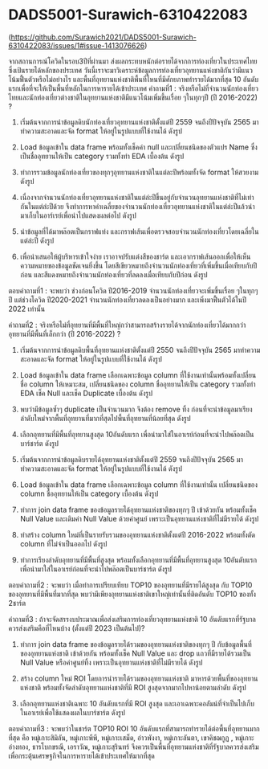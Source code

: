 # DADS5001-Surawich-6310422083
(https://github.com/Surawich2021/DADS5001-Surawich-6310422083/issues/1#issue-1413076626)






จากสถานการณ์โควิดในรอบ3ปีที่ผ่านมา ส่งผลกระทบหนักต่อรายได้จากการท่องเที่ยวในประเทศไทยซึ่งเป้นรายได้หลักของประเทศ วันนี้เราจะมาวิเคราะห์ข้อมูลการท่องเที่ยวอุทยานแห่งชาติกันว่ามีแนวโน้มฟื้นตัวหรือไม่อย่างไร และพื้นที่อุทยานแห่งชาติพื้นที่ไหนที่มีศักยภาพทำรายได้มากที่สุด 10 อันดับแรกเพื่อที่จะให้เป็นพื้นที่หลักในการหารายได้เข้าประเทศ
คำถามที่1 : จริงหรือไม่ที่จำนวนนักท่องเที่ยวไทยและนักท่องเที่ยวต่างชาติในอุทยานแห่งชาติมีแนวโน้มเพิ่มขึ้นเรื่อย ๆในทุกๆปี (ปี 2016-2022) ?
1)	เริ่มต้นจากการนำข้อมูลดิบนักท่องเที่ยวอุทยานแห่งชาติตั้งแต่ปี 2559 จนถึงปีปัจจุบัน 2565 มาทำความสะอาดและจัด format ให้อยู่ในรูปแบบที่ใช้งานได้ ดังรูป 
 
 

2)	Load ข้อมูลเข้าใน data frame พร้อมทั้งเช็คค่า null และเปลี่ยนชนิดของตัวแปร Name ซึ่งเป็นชื่ออุทยานให้เป็น category รวมทั้งทำ EDA เบื้องต้น ดังรูป
 
 
 

3)	ทำการรวมข้อมูลนักท่องเที่ยวของทุกๆอุทยานแห่งชาติในแต่ละปีพร้อมทั้งจัด format ให้สวยงาม ดังรูป

 

4)	เนื่องจากจำนวนนักท่องเที่ยวอุทยานแห่งชาติในแต่ล่ะปีขึ้นอยู่กับจำนวนอุทยานแห่งชาติที่ไม่เท่ากันในแต่ล่ะปีด้วย จึงทำการหาค่าเฉลี่ยของจำนวนนักท่องเที่ยวอุทยานแห่งชาติในแต่ล่ะปีแล้วนำมาเก็บในอาร์เรย์เพื่อนำไปแสดงผลต่อไป ดังรูป

 


5)	นำข้อมูลที่ได้มาพล๊อตเป็นกราฟแท่ง และกราฟเส้นเพื่อตรวจสอบจำนวนนักท่องเที่ยวโดยเฉลี่ยในแต่ล่ะปี ดังรูป
 
6)	เพื่อนำเสนอให้ผู้บริหารเข้าใจง่าย เราอาจปรับแต่งสีของชาร์ต และเอากราฟเส้นออกเพื่อให้เห็นความหมายของข้อมูลชัดเจนยิ่งขึ้น โดยสีเขียวหมายถึงจำนวนนักท่องเที่ยวที่เพิ่มขึ้นเมื่อเทียบกับปีก่อน และสีแดงหมายถึงจำนวนนักท่องเที่ยวที่ลดลงเมื่อเทียบกับปีก่อน ดังรูป
 

ตอบคำถามที่1 : จะพบว่า ช่วงก่อนโควิด ปี2016-2019 จำนวนนักท่องเที่ยวจะเพิ่มขึ้นเรื่อย ๆในทุกๆปี แต่ช่วงโควิด ปี2020-2021 จำนวนนักท่องเที่ยวลดลงเป็นอย่างมาก และเพิ่งมาฟื้นตัวได้ในปี 2022 เท่านั้น




คำถามที่2 : จริงหรือไม่ที่อุทยานที่มีพื้นที่ใหญ่กว่าสามารถสร้างรายได้จากนักท่องเที่ยวได้มากกว่าอุทยานที่มีพื้นที่เล็กกว่า (ปี 2016-2022) ?
1)	เริ่มต้นจากการนำข้อมูลดิบพื้นที่อุทยานแห่งชาติตั้งแต่ปี 2550 จนถึงปีปัจจุบัน 2565 มาทำความสะอาดและจัด format ให้อยู่ในรูปแบบที่ใช้งานได้ ดังรูป 

 

 


2)	Load ข้อมูลเข้าใน data frame เลือกเฉพาะข้อมูล column ที่ใช้งานเท่านั้นพร้อมทั้งเปลี่ยนชื่อ column ให้เหมาะสม, เปลี่ยนชนิดของ column ชื่ออุทยานให้เป็น category รวมทั้งทำ EDA เช็ค Null และเช็ค Duplicate เบื้องต้น ดังรูป


 

 

 

3)	พบว่ามีข้อมูลซ้ำๆ duplicate เป็นจำนวนมาก จึงต้อง remove ทิ้ง ก่อนที่จะนำข้อมูลมาเรียงลำดับใหม่จากพื้นที่อุทยานที่มากที่สุดไปพื้นที่อุทยานที่น้อยที่สุด ดังรูป

 

 


4)	เลือกอุทยานที่มีพื้นที่อุทยานสูงสุด 10อันดับแรก เพื่อนำมาใส่ในอาเรย์ก่อนที่จะนำไปพล๊อตเป็นบาร์ชาร์ต ดังรูป

 

 





















5)	เริ่มต้นจากการนำข้อมูลดิบรายได้อุทยานแห่งชาติตั้งแต่ปี 2559 จนถึงปีปัจจุบัน 2565 มาทำความสะอาดและจัด format ให้อยู่ในรูปแบบที่ใช้งานได้ ดังรูป 
 
 

6)	Load ข้อมูลเข้าใน data frame เลือกเฉพาะข้อมูล column ที่ใช้งานเท่านั้น เปลี่ยนชนิดของ column ชื่ออุทยานให้เป็น category เบื้องต้น ดังรูป

 

 

 


7)	ทำการ join data frame ของข้อมูลรายได้อุทยานแห่งชาติของทุกๆ ปี เข้าด้วยกัน พร้อมทั้งเช็ค Null Value และเติมค่า Null Value ด้วยค่าศูนย์ เพราะเป็นอุทยานแห่งชาติที่ไม่มีรายได้ ดังรูป

 

 

 

8)	ทำสร้าง column ใหม่ที่เป็นรายรับรวมของอุทยานแห่งชาติตั้งแต่ปี 2016-2022 พร้อมทั้งตัด column ที่ไม่จำเป็นออกไป ดังรูป

 

 

9)	ทำการเรียงลำดับอุทยานที่มีพื้นที่สูงสุด พร้อมทั้งเลือกอุทยานที่มีพื้นที่อุทยานสูงสุด 10อันดับแรก เพื่อนำมาใส่ในอาเรย์ก่อนที่จะนำไปพล๊อตเป็นบาร์ชาร์ต ดังรูป

 

 

 

 

 

ตอบคำถามที่2 : จะพบว่า เมื่อทำการเปรียบเทียบ TOP10 ของอุทยานที่มีรายได้สูงสุด กับ TOP10 ของอุทยานที่มีพื้นที่มากที่สุด พบว่ามีเพียงอุทยานแห่งชาติเขาใหญ่เท่านั้นที่ติดอันดับ TOP10 ของทั้ง 2ชาร์ต


คำถามที่3 : ถ้าจะจัดสรรงบประมาณเพื่อส่งเสริมการท่องเที่ยวอุทยานแห่งชาติ 10 อันดับแรกที่รัฐบาลควรส่งเสริมคือที่ไหนบ้าง (ตั้งแต่ปี 2023 เป็นต้นไป)?
1)	ทำการ join data frame ของข้อมูลรายได้รวมของอุทยานแห่งชาติของทุกๆ ปี กับข้อมูลพื้นที่ของอุทยานแห่งชาติ เข้าด้วยกัน พร้อมทั้งเช็ค Null Value และ drop แถวที่มีรายได้รวมเป็น Null Value หรือค่าศูนย์ทิ้ง เพราะเป็นอุทยานแห่งชาติที่ไม่มีรายได้ ดังรูป

 

 

 

2)	สร้าง column ใหม่ ROI โดยการนำรายได้รวมของอุทยานแห่งชาติ มาหารด้วยพื้นที่ของอุทยานแห่งชาติ พร้อมทั้งจัดลำดับอุทยานแห่งชาติที่มี ROI สูงสุดจากมากไปหาน้อยตามลำดับ ดังรูป

 

 


3)	เลือกอุทยานแห่งชาติเฉพาะ 10 อันดับแรกที่มี ROI สูงสุด และเอาเฉพาะคอลัมน์ที่จำเป็นไปเก็บในอาเรย์เพื่อใช้แสดงผลในบาร์ชาร์ต ดังรูป

 

 

 

 




ตอบคำถามที่3 : จะพบว่าในชาร์ต TOP10 ROI 10 อันดับแรกที่สามารถทำรายได้ต่อพื้นที่อุทยานมากที่สุด คือ หมู่เกาะสิมิลัน, หมู่เกาะพีพี, หมู่เกาะเสม็ด, อ่าวพังงา, หมู่เกาะลันตา, เขาคิชฌกูฏ , หมู่เกาะอ่างทอง, ธารโบกขรณี, เอราวัณ, หมู่เกาะสุรินทร์  จึงควรเป็นพื้นที่อุทยานแห่งชาติที่รัฐบาลควรส่งเสริมเพื่อกระตุ้นเศรษฐกิจในการหารายได้เข้าประเทศให้มากที่สุด
